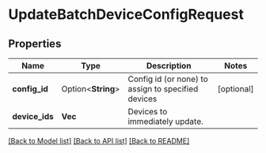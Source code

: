 # UpdateBatchDeviceConfigRequest

## Properties

Name | Type | Description | Notes
------------ | ------------- | ------------- | -------------
**config_id** | Option<**String**> | Config id (or none) to assign to specified devices | [optional]
**device_ids** | **Vec<String>** | Devices to immediately update. | 

[[Back to Model list]](../README.md#documentation-for-models) [[Back to API list]](../README.md#documentation-for-api-endpoints) [[Back to README]](../README.md)


